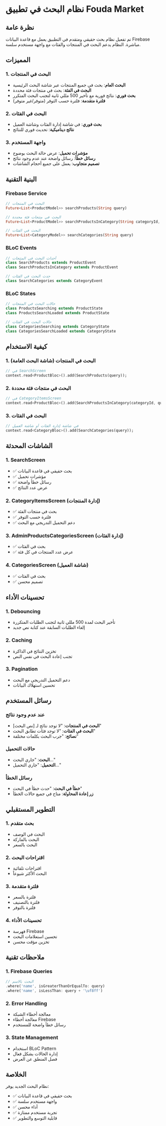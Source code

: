 # نظام البحث في تطبيق Fouda Market

## نظرة عامة

تم تفعيل نظام بحث حقيقي ومتقدم في التطبيق يعمل مع قاعدة البيانات Firebase مباشرة. النظام يدعم البحث في المنتجات والفئات مع واجهة مستخدم سلسة.

## المميزات

### 1. البحث في المنتجات
- **البحث العام**: بحث في جميع المنتجات عبر شاشة البحث الرئيسية
- **البحث في الفئة**: بحث في منتجات فئة محددة
- **بحث فوري**: نتائج فورية مع تأخير 500 مللي ثانية لتجنب البحث المتكرر
- **فلترة متقدمة**: فلترة حسب التوفر (متوفر/غير متوفر)

### 2. البحث في الفئات
- **بحث فوري**: في شاشة إدارة الفئات وشاشة العميل
- **نتائج ديناميكية**: تحديث فوري للنتائج

### 3. واجهة المستخدم
- **مؤشرات تحميل**: عرض حالة البحث بوضوح
- **رسائل خطأ**: رسائل واضحة عند عدم وجود نتائج
- **تصميم متجاوب**: يعمل على جميع أحجام الشاشات

## البنية التقنية

### Firebase Service
```dart
// البحث في المنتجات
Future<List<ProductModel>> searchProducts(String query)

// البحث في منتجات فئة محددة
Future<List<ProductModel>> searchProductsInCategory(String categoryId, String query)

// البحث في الفئات
Future<List<CategoryModel>> searchCategories(String query)
```

### BLoC Events
```dart
// أحداث البحث في المنتجات
class SearchProducts extends ProductEvent
class SearchProductsInCategory extends ProductEvent

// حدث البحث في الفئات
class SearchCategories extends CategoryEvent
```

### BLoC States
```dart
// حالات البحث في المنتجات
class ProductsSearching extends ProductState
class ProductsSearchLoaded extends ProductState

// حالات البحث في الفئات
class CategoriesSearching extends CategoryState
class CategoriesSearchLoaded extends CategoryState
```

## كيفية الاستخدام

### 1. البحث في المنتجات (شاشة البحث العامة)
```dart
// في SearchScreen
context.read<ProductBloc>().add(SearchProducts(query));
```

### 2. البحث في منتجات فئة محددة
```dart
// في CategoryItemsScreen
context.read<ProductBloc>().add(SearchProductsInCategory(categoryId, query));
```

### 3. البحث في الفئات
```dart
// في شاشة إدارة الفئات أو شاشة العميل
context.read<CategoryBloc>().add(SearchCategories(query));
```

## الشاشات المحدثة

### 1. SearchScreen
- ✅ بحث حقيقي في قاعدة البيانات
- ✅ مؤشرات تحميل
- ✅ رسائل خطأ واضحة
- ✅ عرض عدد النتائج

### 2. CategoryItemsScreen (إدارة المنتجات)
- ✅ بحث في منتجات الفئة
- ✅ فلترة حسب التوفر
- ✅ دعم التحميل التدريجي مع البحث

### 3. AdminProductsCategoriesScreen (إدارة الفئات)
- ✅ بحث في الفئات
- ✅ عرض عدد المنتجات في كل فئة

### 4. CategoriesScreen (شاشة العميل)
- ✅ بحث في الفئات
- ✅ تصميم محسن

## تحسينات الأداء

### 1. Debouncing
- تأخير البحث لمدة 500 مللي ثانية لتجنب الطلبات المتكررة
- إلغاء الطلبات السابقة عند كتابة نص جديد

### 2. Caching
- تخزين النتائج في الذاكرة
- تجنب إعادة البحث في نفس النص

### 3. Pagination
- دعم التحميل التدريجي مع البحث
- تحسين استهلاك البيانات

## رسائل المستخدم

### عند عدم وجود نتائج
- **البحث في المنتجات**: "لا توجد نتائج لـ [نص البحث]"
- **البحث في الفئات**: "لا توجد فئات تطابق البحث"
- **نصائح**: "جرب البحث بكلمات مختلفة"

### حالات التحميل
- **البحث**: "جاري البحث..."
- **التحميل**: "جاري التحميل..."

### رسائل الخطأ
- **خطأ في البحث**: "حدث خطأ في البحث"
- **زر إعادة المحاولة**: متاح في جميع حالات الخطأ

## التطوير المستقبلي

### 1. بحث متقدم
- البحث في الوصف
- البحث بالماركة
- البحث بالسعر

### 2. اقتراحات البحث
- اقتراحات تلقائية
- البحث الأكثر شيوعاً

### 3. فلترة متقدمة
- فلترة بالسعر
- فلترة بالتصنيف
- فلترة بالتوفر

### 4. تحسينات الأداء
- فهرسة Firebase
- تحسين استعلامات البحث
- تخزين مؤقت محسن

## ملاحظات تقنية

### 1. Firebase Queries
```dart
// البحث بالاسم
.where('name', isGreaterThanOrEqualTo: query)
.where('name', isLessThan: query + '\uf8ff')
```

### 2. Error Handling
- معالجة أخطاء الشبكة
- معالجة أخطاء Firebase
- رسائل خطأ واضحة للمستخدم

### 3. State Management
- استخدام BLoC Pattern
- إدارة الحالات بشكل فعال
- فصل المنطق عن العرض

## الخلاصة

نظام البحث الجديد يوفر:
- ✅ بحث حقيقي في قاعدة البيانات
- ✅ واجهة مستخدم سلسة
- ✅ أداء محسن
- ✅ تجربة مستخدم ممتازة
- ✅ قابلية التوسع والتطوير 